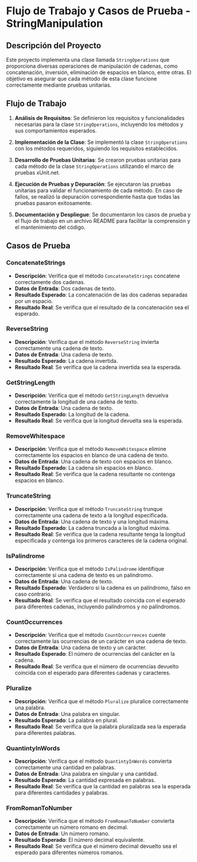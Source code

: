 # Flujo de Trabajo y Casos de Prueba - StringManipulation

## Descripción del Proyecto

Este proyecto implementa una clase llamada `StringOperations` que proporciona diversas operaciones de manipulación de cadenas, como concatenación, inversión, eliminación de espacios en blanco, entre otras. El objetivo es asegurar que cada método de esta clase funcione correctamente mediante pruebas unitarias.

## Flujo de Trabajo

1. **Análisis de Requisitos**: Se definieron los requisitos y funcionalidades necesarias para la clase `StringOperations`, incluyendo los métodos y sus comportamientos esperados.

2. **Implementación de la Clase**: Se implementó la clase `StringOperations` con los métodos requeridos, siguiendo los requisitos establecidos.

3. **Desarrollo de Pruebas Unitarias**: Se crearon pruebas unitarias para cada método de la clase `StringOperations` utilizando el marco de pruebas xUnit.net.

4. **Ejecución de Pruebas y Depuración**: Se ejecutaron las pruebas unitarias para validar el funcionamiento de cada método. En caso de fallos, se realizó la depuración correspondiente hasta que todas las pruebas pasaron exitosamente.

5. **Documentación y Despliegue**: Se documentaron los casos de prueba y el flujo de trabajo en un archivo README para facilitar la comprensión y el mantenimiento del código.

## Casos de Prueba

### ConcatenateStrings

- **Descripción**: Verifica que el método `ConcatenateStrings` concatene correctamente dos cadenas.
- **Datos de Entrada**: Dos cadenas de texto.
- **Resultado Esperado**: La concatenación de las dos cadenas separadas por un espacio.
- **Resultado Real**: Se verifica que el resultado de la concatenación sea el esperado.

### ReverseString

- **Descripción**: Verifica que el método `ReverseString` invierta correctamente una cadena de texto.
- **Datos de Entrada**: Una cadena de texto.
- **Resultado Esperado**: La cadena invertida.
- **Resultado Real**: Se verifica que la cadena invertida sea la esperada.

### GetStringLength

- **Descripción**: Verifica que el método `GetStringLength` devuelva correctamente la longitud de una cadena de texto.
- **Datos de Entrada**: Una cadena de texto.
- **Resultado Esperado**: La longitud de la cadena.
- **Resultado Real**: Se verifica que la longitud devuelta sea la esperada.

### RemoveWhitespace

- **Descripción**: Verifica que el método `RemoveWhitespace` elimine correctamente los espacios en blanco de una cadena de texto.
- **Datos de Entrada**: Una cadena de texto con espacios en blanco.
- **Resultado Esperado**: La cadena sin espacios en blanco.
- **Resultado Real**: Se verifica que la cadena resultante no contenga espacios en blanco.

### TruncateString

- **Descripción**: Verifica que el método `TruncateString` trunque correctamente una cadena de texto a la longitud especificada.
- **Datos de Entrada**: Una cadena de texto y una longitud máxima.
- **Resultado Esperado**: La cadena truncada a la longitud máxima.
- **Resultado Real**: Se verifica que la cadena resultante tenga la longitud especificada y contenga los primeros caracteres de la cadena original.

### IsPalindrome

- **Descripción**: Verifica que el método `IsPalindrome` identifique correctamente si una cadena de texto es un palíndromo.
- **Datos de Entrada**: Una cadena de texto.
- **Resultado Esperado**: Verdadero si la cadena es un palíndromo, falso en caso contrario.
- **Resultado Real**: Se verifica que el resultado coincida con el esperado para diferentes cadenas, incluyendo palíndromos y no palíndromos.

### CountOccurrences

- **Descripción**: Verifica que el método `CountOccurrences` cuente correctamente las ocurrencias de un carácter en una cadena de texto.
- **Datos de Entrada**: Una cadena de texto y un carácter.
- **Resultado Esperado**: El número de ocurrencias del carácter en la cadena.
- **Resultado Real**: Se verifica que el número de ocurrencias devuelto coincida con el esperado para diferentes cadenas y caracteres.

### Pluralize

- **Descripción**: Verifica que el método `Pluralize` pluralice correctamente una palabra.
- **Datos de Entrada**: Una palabra en singular.
- **Resultado Esperado**: La palabra en plural.
- **Resultado Real**: Se verifica que la palabra pluralizada sea la esperada para diferentes palabras.

### QuantintyInWords

- **Descripción**: Verifica que el método `QuantintyInWords` convierta correctamente una cantidad en palabras.
- **Datos de Entrada**: Una palabra en singular y una cantidad.
- **Resultado Esperado**: La cantidad expresada en palabras.
- **Resultado Real**: Se verifica que la cantidad en palabras sea la esperada para diferentes cantidades y palabras.

### FromRomanToNumber

- **Descripción**: Verifica que el método `FromRomanToNumber` convierta correctamente un número romano en decimal.
- **Datos de Entrada**: Un número romano.
- **Resultado Esperado**: El número decimal equivalente.
- **Resultado Real**: Se verifica que el número decimal devuelto sea el esperado para diferentes números romanos.

